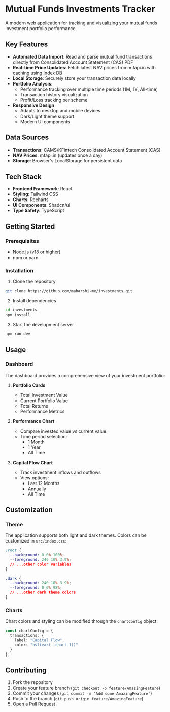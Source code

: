 # Mutual Funds Investments Tracker

A modern web application for tracking and visualizing your mutual funds investment portfolio performance.

## Key Features
- **Automated Data Import**: Read and parse mutual fund transactions directly from Consolidated Account Statement (CAS) PDF
- **Real-time Price Updates**: Fetch latest NAV prices from mfapi.in with caching using Index DB
- **Local Storage**: Securely store your transaction data locally
- **Portfolio Analysis**:
  - Performance tracking over multiple time periods (1M, 1Y, All-time)
  - Transaction history visualization
  - Profit/Loss tracking per scheme
- **Responsive Design**
  - Adapts to desktop and mobile devices
  - Dark/Light theme support
  - Modern UI components

## Data Sources
- **Transactions**: CAMS/KFintech Consolidated Account Statement (CAS)
- **NAV Prices**: mfapi.in (updates once a day)
- **Storage**: Browser's LocalStorage for persistent data


## Tech Stack

- **Frontend Framework**: React
- **Styling**: Tailwind CSS
- **Charts**: Recharts
- **UI Components**: Shadcn/ui
- **Type Safety**: TypeScript


## Getting Started

### Prerequisites

- Node.js (v18 or higher)
- npm or yarn

### Installation

1. Clone the repository
```bash
git clone https://github.com/maharshi-me/investments.git
```

2. Install dependencies
```bash
cd investments
npm install
```

3. Start the development server
```bash
npm run dev
```

## Usage

### Dashboard

The dashboard provides a comprehensive view of your investment portfolio:

1. **Portfolio Cards**
   - Total Investment Value
   - Current Portfolio Value
   - Total Returns
   - Performance Metrics

2. **Performance Chart**
   - Compare invested value vs current value
   - Time period selection:
     - 1 Month
     - 1 Year
     - All Time

3. **Capital Flow Chart**
   - Track investment inflows and outflows
   - View options:
     - Last 12 Months
     - Annually
     - All Time


## Customization

### Theme

The application supports both light and dark themes. Colors can be customized in `src/index.css`:

```css
:root {
  --background: 0 0% 100%;
  --foreground: 240 10% 3.9%;
  // ...other color variables
}

.dark {
  --background: 240 10% 3.9%;
  --foreground: 0 0% 98%;
  // ...other dark theme colors
}
```

### Charts

Chart colors and styling can be modified through the `chartConfig` object:

```typescript
const chartConfig = {
  transactions: {
    label: "Capital Flow",
    color: "hsl(var(--chart-1))"
  }
};
```

## Contributing

1. Fork the repository
2. Create your feature branch (`git checkout -b feature/AmazingFeature`)
3. Commit your changes (`git commit -m 'Add some AmazingFeature'`)
4. Push to the branch (`git push origin feature/AmazingFeature`)
5. Open a Pull Request
